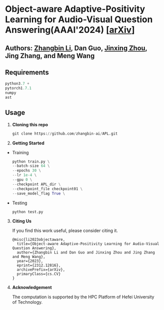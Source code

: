 # Object-aware Adaptive-Positivity Learning for Audio-Visual Question Answering(AAAI'2024) [[arXiv](https://arxiv.org/abs/2312.12816)]

Authors: [Zhangbin Li](https://github.com/zhangbin-ai), Dan Guo, [Jinxing Zhou](https://github.com/jasongief), Jing Zhang, and Meng Wang
---
## Requirements

   ```python
   python3.7 +
   pytorch1.7.1
   numpy
   ast
   ```


## Usage

1. **Cloning this repo**

   ```python
   git clone https://github.com/zhangbin-ai/APL.git
   ```


2. **Getting Started**

 + Training
     ```python
     python train.py \
     --batch-size 64 \
     --epochs 30 \
     --lr 1e-4 \
     --gpu 0 \
     --checkpoint APL_dir \
     --checkpoint_file checkpoint01 \
     --save_model_flag True \
     ```

 + Testing
     ```python
     python test.py
     ```

3. **Citing Us**

    If you find this work useful, please consider citing it.
    ```
    @misc{li2023objectaware,
      title={Object-aware Adaptive-Positivity Learning for Audio-Visual Question Answering}, 
      author={Zhangbin Li and Dan Guo and Jinxing Zhou and Jing Zhang and Meng Wang},
      year={2023},
      eprint={2312.12816},
      archivePrefix={arXiv},
      primaryClass={cs.CV}
   }
    ```

4. **Acknowledgement**

      The computation is supported by the HPC Platform of Hefei University of Technology.

